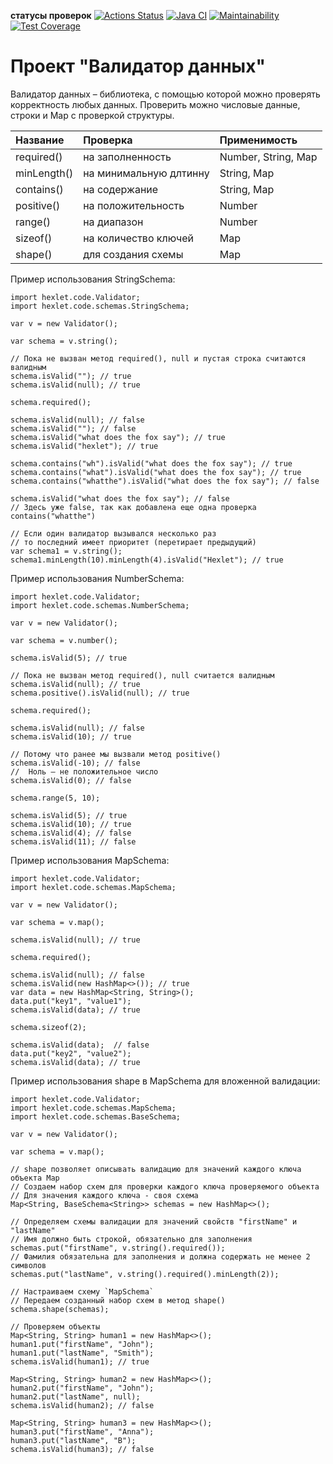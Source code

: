 **статусы проверок**
[![Actions Status](https://github.com/Dangerwind/java-project-78/actions/workflows/hexlet-check.yml/badge.svg)](https://github.com/Dangerwind/java-project-78/actions)
[![Java CI](https://github.com/Dangerwind/java-project-78/actions/workflows/main.yml/badge.svg)](https://github.com/Dangerwind/java-project-78/actions/workflows/main.yml) 
[![Maintainability](https://api.codeclimate.com/v1/badges/db6e54e3c8b342efd107/maintainability)](https://codeclimate.com/github/Dangerwind/java-project-78/maintainability)
[![Test Coverage](https://api.codeclimate.com/v1/badges/db6e54e3c8b342efd107/test_coverage)](https://codeclimate.com/github/Dangerwind/java-project-78/test_coverage)


# Проект **"Валидатор данных"**

Валидатор данных – библиотека, с помощью которой можно проверять корректность любых данных. 
Проверить можно числовые данные, строки и Map с проверкой структуры.

| Название    | Проверка               | Применимость        |
|:------------|:-----------------------|:--------------------|
| required()  | на заполненность       | Number, String, Map |
| minLength() | на минимальную длтинну | String, Map         |
| contains()  | на содержание          | String, Map         |
| positive()  | на положительность     | Number              |
| range()     | на диапазон            | Number              |
| sizeof()    | на количество ключей   | Map                 |
| shape()     | для создания схемы     | Map                 |


Пример использования StringSchema:
```
import hexlet.code.Validator;
import hexlet.code.schemas.StringSchema;

var v = new Validator();

var schema = v.string();

// Пока не вызван метод required(), null и пустая строка считаются валидным
schema.isValid(""); // true
schema.isValid(null); // true

schema.required();

schema.isValid(null); // false
schema.isValid(""); // false
schema.isValid("what does the fox say"); // true
schema.isValid("hexlet"); // true

schema.contains("wh").isValid("what does the fox say"); // true
schema.contains("what").isValid("what does the fox say"); // true
schema.contains("whatthe").isValid("what does the fox say"); // false

schema.isValid("what does the fox say"); // false
// Здесь уже false, так как добавлена еще одна проверка contains("whatthe")

// Если один валидатор вызывался несколько раз
// то последний имеет приоритет (перетирает предыдущий)
var schema1 = v.string();
schema1.minLength(10).minLength(4).isValid("Hexlet"); // true
```

Пример использования NumberSchema:
```
import hexlet.code.Validator;
import hexlet.code.schemas.NumberSchema;

var v = new Validator();

var schema = v.number();

schema.isValid(5); // true

// Пока не вызван метод required(), null считается валидным
schema.isValid(null); // true
schema.positive().isValid(null); // true

schema.required();

schema.isValid(null); // false
schema.isValid(10); // true

// Потому что ранее мы вызвали метод positive()
schema.isValid(-10); // false
//  Ноль — не положительное число
schema.isValid(0); // false

schema.range(5, 10);

schema.isValid(5); // true
schema.isValid(10); // true
schema.isValid(4); // false
schema.isValid(11); // false
```

Пример использования MapSchema:
```
import hexlet.code.Validator;
import hexlet.code.schemas.MapSchema;

var v = new Validator();

var schema = v.map();

schema.isValid(null); // true

schema.required();

schema.isValid(null); // false
schema.isValid(new HashMap<>()); // true
var data = new HashMap<String, String>();
data.put("key1", "value1");
schema.isValid(data); // true

schema.sizeof(2);

schema.isValid(data);  // false
data.put("key2", "value2");
schema.isValid(data); // true
```

Пример использования shape в MapSchema для вложенной валидации:
```
import hexlet.code.Validator;
import hexlet.code.schemas.MapSchema;
import hexlet.code.schemas.BaseSchema;

var v = new Validator();

var schema = v.map();

// shape позволяет описывать валидацию для значений каждого ключа объекта Map
// Создаем набор схем для проверки каждого ключа проверяемого объекта
// Для значения каждого ключа - своя схема
Map<String, BaseSchema<String>> schemas = new HashMap<>();

// Определяем схемы валидации для значений свойств "firstName" и "lastName"
// Имя должно быть строкой, обязательно для заполнения
schemas.put("firstName", v.string().required());
// Фамилия обязательна для заполнения и должна содержать не менее 2 символов
schemas.put("lastName", v.string().required().minLength(2));

// Настраиваем схему `MapSchema`
// Передаем созданный набор схем в метод shape()
schema.shape(schemas);

// Проверяем объекты
Map<String, String> human1 = new HashMap<>();
human1.put("firstName", "John");
human1.put("lastName", "Smith");
schema.isValid(human1); // true

Map<String, String> human2 = new HashMap<>();
human2.put("firstName", "John");
human2.put("lastName", null);
schema.isValid(human2); // false

Map<String, String> human3 = new HashMap<>();
human3.put("firstName", "Anna");
human3.put("lastName", "B");
schema.isValid(human3); // false
```
